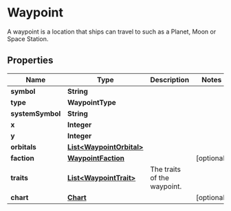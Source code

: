 

# Waypoint

A waypoint is a location that ships can travel to such as a Planet, Moon or Space Station.

## Properties

| Name | Type | Description | Notes |
|------------ | ------------- | ------------- | -------------|
|**symbol** | **String** |  |  |
|**type** | **WaypointType** |  |  |
|**systemSymbol** | **String** |  |  |
|**x** | **Integer** |  |  |
|**y** | **Integer** |  |  |
|**orbitals** | [**List&lt;WaypointOrbital&gt;**](WaypointOrbital.md) |  |  |
|**faction** | [**WaypointFaction**](WaypointFaction.md) |  |  [optional] |
|**traits** | [**List&lt;WaypointTrait&gt;**](WaypointTrait.md) | The traits of the waypoint. |  |
|**chart** | [**Chart**](Chart.md) |  |  [optional] |



